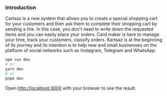### Introduction
Cartsaz is a new system that allows you to create a special shopping cart for your customers and then ask them to complete their shopping cart by sending a link. In this case, you don't need to write down the requested items and you can easily place your orders. Card maker is here to manage your time, track your customers, classify orders. Kartsaz is at the beginning of its journey and its intention is to help new and small businesses on the platform of social networks such as Instagram, Telegram and WhatsApp.

```bash
npm run dev
# or
yarn dev
# or
pnpm dev
```

Open [http://localhost:3000](http://localhost:3000) with your browser to see the result.

